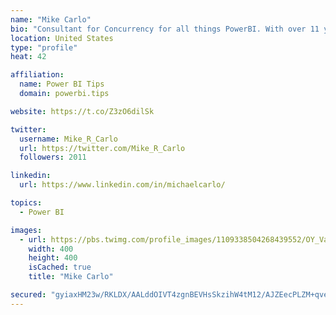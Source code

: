 ```yaml
---
name: "Mike Carlo"
bio: "Consultant for Concurrency for all things PowerBI. With over 11 years of data experience I'm making waves by deploying PowerBI into local Milwaukee Companies."
location: United States
type: "profile"
heat: 42

affiliation:
  name: Power BI Tips
  domain: powerbi.tips

website: https://t.co/Z3zO6dilSk

twitter:
  username: Mike_R_Carlo
  url: https://twitter.com/Mike_R_Carlo
  followers: 2011

linkedin:
  url: https://www.linkedin.com/in/michaelcarlo/

topics:
  - Power BI

images:
  - url: https://pbs.twimg.com/profile_images/1109338504268439552/OY_Va867_400x400.jpg
    width: 400
    height: 400
    isCached: true
    title: "Mike Carlo"

secured: "gyiaxHM23w/RKLDX/AALddOIVT4zgnBEVHsSkzihW4tM12/AJZEecPLZM+qveLAyfpdQckQmVi49SV6wp4el4uIlP2W5R/Aa5m+TEWh9G1Y2JCDhZjA4iNQESjc2BhDnW2nXRhoQeUiBR0y4puxUbrC99P0Tvs9/h1sykIlZcIAdWBV5z+iV5a8Nx2kIXYp+GOvk+he4oIhz6S0/sbzvxmKwM4rzKkpuSH+ODLVFda+9s5TulFb4MIkx4g8t6P8oEnbHYj9k5EKxTOfuxbnPyIprC4XaFcAdultjMaGAg9s6eGqe/kAFtUEQdY3ROEjmn1scTslONsuh5Jijez0So4uTPNkOq2CK+v0oGKZRoYtUAimxfUD+uA3FOWkXhUcz+ZWpps136F9eHqjAlIbFc0SXKOld/ZNWCdZpKiJmYcY=;JJx6iWLSYd8sLhe+NU2/3g=="
---
```


